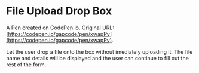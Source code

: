 # File Upload Drop Box

A Pen created on CodePen.io. Original URL: [https://codepen.io/gapcode/pen/xwapPv](https://codepen.io/gapcode/pen/xwapPv).

Let the user drop a file onto the box without imediately uploading it. The file name and details will be displayed and the user can continue to fill out the rest of the form.
